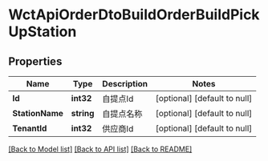 # WctApiOrderDtoBuildOrderBuildPickUpStation

## Properties
Name | Type | Description | Notes
------------ | ------------- | ------------- | -------------
**Id** | **int32** | 自提点Id | [optional] [default to null]
**StationName** | **string** | 自提点名称 | [optional] [default to null]
**TenantId** | **int32** | 供应商Id | [optional] [default to null]

[[Back to Model list]](../README.md#documentation-for-models) [[Back to API list]](../README.md#documentation-for-api-endpoints) [[Back to README]](../README.md)

